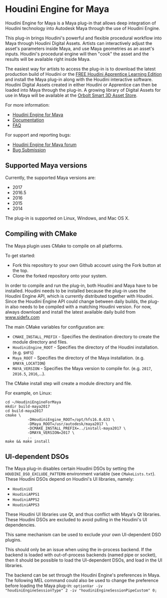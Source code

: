 # Houdini Engine for Maya
Houdini Engine for Maya is a Maya plug-in that allows deep integration of
Houdini technology into Autodesk Maya through the use of Houdini Engine.

This plug-in brings Houdini's powerful and flexible procedural workflow into
Maya through Houdini Digital Assets. Artists can interactively adjust the
asset's parameters inside Maya, and use Maya geometries as an asset's inputs.
Houdini's procedural engine will then "cook" the asset and the results will be
available right inside Maya.

The easiest way for artists to access the plug-in is to download the latest
production build of Houdini or the [FREE Houdini Apprentice Learning
Edition](https://www.sidefx.com/products/houdini-apprentice/)
and install the Maya plug-in along with the Houdini interactive software.
Houdini Digital Assets created in either Houdini or Apprentice can then be
loaded into Maya through the plug-in. A growing library of Digital Assets for
use in Maya will be available at the [Orbolt Smart 3D Asset
Store](http://www.orbolt.com/maya).

For more information:

* [Houdini Engine for Maya](https://www.sidefx.com/products/houdini-engine/maya-plug-in/)
* [Documentation](http://www.sidefx.com/docs/maya/)
* [FAQ](https://www.sidefx.com/faq/houdini-engine-faq/)

For support and reporting bugs:

* [Houdini Engine for Maya forum](https://www.sidefx.com/forum/46/)
* [Bug Submission](https://www.sidefx.com/bugs/submit/)

## Supported Maya versions
Currently, the supported Maya versions are:

* 2017
* 2016.5
* 2016
* 2015
* 2014

The plug-in is supported on Linux, Windows, and Mac OS X.

## Compiling with CMake
The Maya plugin uses CMake to compile on all platforms.

To get started:

* Fork this repository to your own Github account using the Fork button at the top.
* Clone the forked repository onto your system.

In order to compile and run the plug-in, both Houdini and Maya have to be
installed. Houdini needs to be installed because the plug-in uses the Houdini
Engine API, which is currently distributed together with Houdini. Since the
Houdini Engine API could change between daily builds, the plug-in also needs to
be compiled with a matching Houdini version.  For now, always download and
install the latest available daily build from www.sidefx.com

The main CMake variables for configuration are:
* `CMAKE_INSTALL_PREFIX` - Specifies the destination directory to create the module directory and files.
* `HoudiniEngine_ROOT` - Specifies the directory of the Houdini installation. (e.g. `$HFS`)
* `Maya_ROOT` - Specifies the directory of the Maya installation. (e.g. `$MAYA_LOCATION`)
* `MAYA_VERSION` - Specifies the Maya version to compile for. (e.g. `2017`, `2016.5`, `2016`,...).

The CMake install step will create a module directory and file.

For example, on Linux:
```
cd ~/HoudiniEngineForMaya
mkdir build-maya2017
cd build-maya2017
cmake \
          -DHoudiniEngine_ROOT=/opt/hfs16.0.633 \
          -DMaya_ROOT=/usr/autodesk/maya2017 \
          -DCMAKE_INSTALL_PREFIX=../install-maya2017 \
          -DMAYA_VERSION=2017 \
          ..
make && make install
```

## UI-dependent DSOs

The Maya plug-in disables certain Houdini DSOs by setting the
`HOUDINI_DSO_EXCLUDE_PATTERN` environment variable (see `CMakeLists.txt`).
These Houdini DSOs depend on Houdini's UI libraries, namely:
- `HoudiniUI`
- `HoudiniAPPS1`
- `HoudiniAPPS2`
- `HoudiniAPPS3`

These Houdini UI libraries use Qt, and thus conflict with Maya's Qt libraries.
These Houdini DSOs are excluded to avoid pulling in the Houdini's UI
dependencies.

This same mechanism can be used to exclude your own UI-dependent DSO plugins.

This should only be an issue when using the in-process backend.  If the backend
is loaded with out-of-process backends (named pipe or socket), then it should
be possible to load the UI-dependent DSOs, and load in the UI libraries.

The backend can be set through the Houdini Engine's preferences in Maya. The
following MEL command could also be used to change the preference before
loading the Maya plug-in:
```optionVar -iv "houdiniEngineSessionType" 2 -iv "houdiniEngineSessionPipeCustom" 0;```
